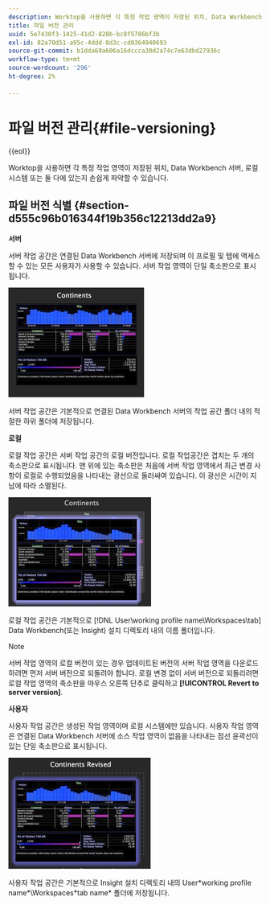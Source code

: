 ```yaml
---
description: Worktop을 사용하면 각 특정 작업 영역이 저장된 위치, Data Workbench 서버, 로컬 시스템 또는 둘 다에 있는지 손쉽게 파악할 수 있습니다.
title: 파일 버전 관리
uuid: 5e7430f3-1425-41d2-828b-bc8f5786bf3b
exl-id: 82a70d51-a95c-4ddd-8d3c-cd0364940693
source-git-commit: b1dda69a606a16dccca30d2a74c7e63dbd27936c
workflow-type: tm+mt
source-wordcount: '296'
ht-degree: 2%

---
```


# 파일 버전 관리{#file-versioning}

{{eol}}

Worktop을 사용하면 각 특정 작업 영역이 저장된 위치, Data Workbench 서버, 로컬 시스템 또는 둘 다에 있는지 손쉽게 파악할 수 있습니다.

## 파일 버전 식별 {#section-d555c96b016344f19b356c12213dd2a9}

**서버**

서버 작업 공간은 연결된 Data Workbench 서버에 저장되며 이 프로필 및 탭에 액세스할 수 있는 모든 사용자가 사용할 수 있습니다. 서버 작업 영역이 단일 축소판으로 표시됩니다.

![](assets/wsp_thumb_server.png)

서버 작업 공간은 기본적으로 연결된 Data Workbench 서버의 작업 공간 폴더 내의 적절한 하위 폴더에 저장됩니다.

**로컬**

로컬 작업 공간은 서버 작업 공간의 로컬 버전입니다. 로컬 작업공간은 겹치는 두 개의 축소판으로 표시됩니다. 맨 위에 있는 축소판은 처음에 서버 작업 영역에서 최근 변경 사항이 로컬로 수행되었음을 나타내는 광선으로 둘러싸여 있습니다. 이 광선은 시간이 지남에 따라 소멸된다.

![](assets/wsp_thumb_local.png)

로컬 작업 공간은 기본적으로 [!DNL User\working profile name\Workspaces\tab] Data Workbench(또는 Insight) 설치 디렉토리 내의 이름 폴더입니다.

>[!NOTE]
>
>서버 작업 영역의 로컬 버전이 있는 경우 업데이트된 버전의 서버 작업 영역을 다운로드하려면 먼저 서버 버전으로 되돌려야 합니다. 로컬 변경 없이 서버 버전으로 되돌리려면 로컬 작업 영역의 축소판을 마우스 오른쪽 단추로 클릭하고 **[!UICONTROL Revert to server version]**.

**사용자**

사용자 작업 공간은 생성된 작업 영역이며 로컬 시스템에만 있습니다. 사용자 작업 영역은 연결된 Data Workbench 서버에 소스 작업 영역이 없음을 나타내는 점선 윤곽선이 있는 단일 축소판으로 표시됩니다.

![](assets/wsp_thumb_user.png)

사용자 작업 공간은 기본적으로 Insight 설치 디렉토리 내의 User\*working profile name*\Workspaces\*tab name* 폴더에 저장됩니다.
